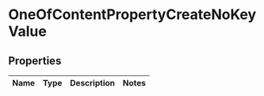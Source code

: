 # OneOfContentPropertyCreateNoKeyValue

## Properties
Name | Type | Description | Notes
------------ | ------------- | ------------- | -------------
